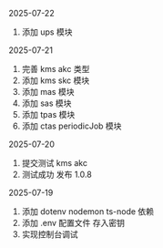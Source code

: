 2025-07-22

1. 添加 ups 模块

2025-07-21

1. 完善 kms akc 类型
2. 添加 kms skc 模块
3. 添加 mas 模块
4. 添加 sas 模块
5. 添加 tpas 模块
6. 添加 ctas periodicJob 模块

2025-07-20

1. 提交测试 kms akc
2. 测试成功 发布 1.0.8

2025-07-19

1. 添加 dotenv nodemon ts-node 依赖
2. 添加 .env 配置文件 存入密钥
3. 实现控制台调试
